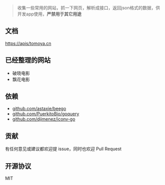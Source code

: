 > 收集一些常用的网站，抓一下网页，解析成接口，返回json格式的数据，供开发app使用，**严禁用于其它用途**

## 文档

[https://apis/tomoya.cn](https://apis/tomoya.cn)

## 已经整理的网站

- 破晓电影
- 飘花电影

## 依赖

- [github.com/astaxie/beego](github.com/astaxie/beego)
- [github.com/PuerkitoBio/goquery](github.com/PuerkitoBio/goquery)
- [github.com/djimenez/iconv-go](github.com/djimenez/iconv-go)

## 贡献

有任何意见或建议都欢迎提 issue，同时也欢迎 Pull Request

## 开源协议

MIT